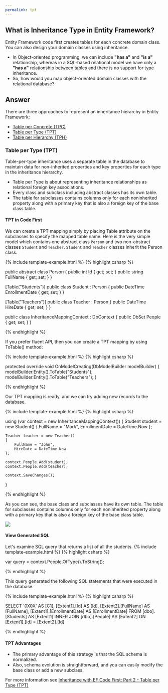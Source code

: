 ```yaml
---
permalink: tpt
---
```


## What is Inheritance Type in Entity Framework?  

Entity Framework code first creates tables for each concrete domain class. You can also design your domain classes using inheritance. 

 - In Object-oriented programming, we can include **"has a"** and **"is a"** relationship, whereas in a SQL-based relational model we have only a **"has a"** relationship between tables and there is no support for type inheritance.
 - So, how would you map object-oriented domain classes with the relational database?

## Answer

There are three approaches to represent an inheritance hierarchy in Entity Framework;

 - [Table per Concrete (TPC)](/tpc) 
 - [Table per Type (TPT)](/tpt)
 - [Table per Hierarchy (TPH)](/tph)

### Table per Type (TPT) 

Table-per-type inheritance uses a separate table in the database to maintain data for non-inherited properties and key properties for each type in the inheritance hierarchy.

 - Table per Type is about representing inheritance relationships as relational foreign key associations. 
 - Every class and subclass including abstract classes has its own table. 
 - The table for subclasses contains columns only for each noninherited property along with a primary key that is also a foreign key of the base class table.

#### TPT in Code First

We can create a TPT mapping simply by placing Table attribute on the subclasses to specify the mapped table name. Here is the very simple model which contains one abstract class `Person` and two non-abstract classes `Student` and `Teacher`. `Student` and `Teacher` classes inherit the Person class.

{% include template-example.html %} 
{% highlight csharp %}

public abstract class Person
{
    public int Id { get; set; }
    public string FullName { get; set; }
}

[Table("Students")]
public class Student : Person
{
    public DateTime EnrollmentDate { get; set; }
}

[Table("Teachers")]
public class Teacher : Person
{
    public DateTime HireDate { get; set; }
}

public class InheritanceMappingContext : DbContext
{
    public DbSet<Person> People { get; set; }
}

{% endhighlight %}

If you prefer fluent API, then you can create a TPT mapping by using ToTable() method:


{% include template-example.html %} 
{% highlight csharp %}

protected override void OnModelCreating(DbModelBuilder modelBuilder)
{
    modelBuilder.Entity<Student>().ToTable("Students");
    modelBuilder.Entity<Teacher>().ToTable("Teachers");
}

{% endhighlight %}

Our TPT mapping is ready, and we can try adding new records to the database.

{% include template-example.html %} 
{% highlight csharp %}

using (var context = new InheritanceMappingContext())
{
    Student student = new Student()
    {
        FullName = "Mark",
        EnrollmentDate = DateTime.Now
    };

    Teacher teacher = new Teacher()
    {
        FullName = "John",
        HireDate = DateTime.Now
    };

    context.People.Add(student);
    context.People.Add(teacher);

    context.SaveChanges();
}

{% endhighlight %}

As you can see, the base class and subclasses have its own table. The table for subclasses contains columns only for each noninherited property along with a primary key that is also a foreign key of the base class table. 

<img src="{{ site.github.url }}/images/tpt-db-schema.png">

#### View Generated SQL

Let's examine SQL query that returns a list of all the students.
{% include template-example.html %} 
{% highlight csharp %}

var query = context.People.OfType<Student>().ToString();

{% endhighlight %}

This query generated the following SQL statements that were executed in the database.

{% include template-example.html %} 
{% highlight csharp %}

SELECT 
    '0X0X' AS [C1], 
    [Extent1].[Id] AS [Id], 
    [Extent2].[FullName] AS [FullName], 
    [Extent1].[EnrollmentDate] AS [EnrollmentDate]
    FROM  [dbo].[Students] AS [Extent1]
    INNER JOIN [dbo].[People] AS [Extent2] ON [Extent1].[Id] = [Extent2].[Id]

{% endhighlight %}

#### TPT Advantages

 - The primary advantage of this strategy is that the SQL schema is normalized. 
 - Also, schema evolution is straightforward, and you can easily modify the base class or add a new subclass. 

For more information see [Inheritance with EF Code First: Part 2 - Table per Type (TPT)](https://weblogs.asp.net/manavi/inheritance-mapping-strategies-with-entity-framework-code-first-ctp5-part-2-table-per-type-tpt)